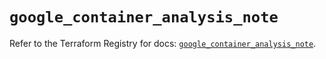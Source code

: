 # `google_container_analysis_note`

Refer to the Terraform Registry for docs: [`google_container_analysis_note`](https://registry.terraform.io/providers/hashicorp/google-beta/6.11.2/docs/resources/google_container_analysis_note).
